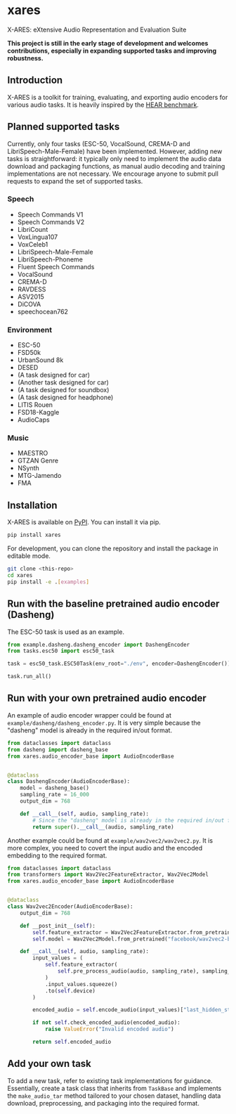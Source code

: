 # xares

X-ARES: eXtensive Audio Representation and Evaluation Suite

**This project is still in the early stage of development and welcomes contributions, especially in expanding supported tasks and improving robustness.**

## Introduction

X-ARES is a toolkit for training, evaluating, and exporting audio encoders for various audio tasks. It is heavily inspired by the [HEAR benchmark](https://hearbenchmark.com/).

## Planned supported tasks

Currently, only four tasks (ESC-50, VocalSound, CREMA-D and LibriSpeech-Male-Female) have been implemented. However, adding new tasks is straightforward: it typically only need to implement the audio data download and packaging functions, as manual audio decoding and training implementations are not necessary. We encourage anyone to submit pull requests to expand the set of supported tasks.

### Speech

- Speech Commands V1
- Speech Commands V2
- LibriCount
- VoxLingua107
- VoxCeleb1
- LibriSpeech-Male-Female
- LibriSpeech-Phoneme
- Fluent Speech Commands
- VocalSound
- CREMA-D
- RAVDESS
- ASV2015
- DiCOVA
- speechocean762

### Environment

- ESC-50
- FSD50k
- UrbanSound 8k
- DESED
- (A task designed for car)
- (Another task designed for car)
- (A task designed for soundbox)
- (A task designed for headphone)
- LITIS Rouen
- FSD18-Kaggle
- AudioCaps

### Music

- MAESTRO
- GTZAN Genre
- NSynth
- MTG-Jamendo
- FMA

## Installation

X-ARES is available on [PyPI](https://pypi.org/project/xares/). You can install it via pip.

```bash
pip install xares
```

For development, you can clone the repository and install the package in editable mode.

```bash
git clone <this-repo>
cd xares
pip install -e .[examples]
```

## Run with the baseline pretrained audio encoder (Dasheng)

The ESC-50 task is used as an example.

```python
from example.dasheng.dasheng_encoder import DashengEncoder
from tasks.esc50 import esc50_task

task = esc50_task.ESC50Task(env_root="./env", encoder=DashengEncoder())

task.run_all()
```

## Run with your own pretrained audio encoder

An example of audio encoder wrapper could be found at `example/dasheng/dasheng_encoder.py`. It is very simple because the "dasheng" model is already in the required in/out format.

```python
from dataclasses import dataclass
from dasheng import dasheng_base
from xares.audio_encoder_base import AudioEncoderBase


@dataclass
class DashengEncoder(AudioEncoderBase):
    model = dasheng_base()
    sampling_rate = 16_000
    output_dim = 768

    def __call__(self, audio, sampling_rate):
        # Since the "dasheng" model is already in the required in/out format, we directly use the super class method
        return super().__call__(audio, sampling_rate)
```

Another example could be found at `example/wav2vec2/wav2vec2.py`. It is more complex, you need to covert the input audio and the encoded embedding to the required format.

```python
from dataclasses import dataclass
from transformers import Wav2Vec2FeatureExtractor, Wav2Vec2Model
from xares.audio_encoder_base import AudioEncoderBase


@dataclass
class Wav2vec2Encoder(AudioEncoderBase):
    output_dim = 768

    def __post_init__(self):
        self.feature_extractor = Wav2Vec2FeatureExtractor.from_pretrained("facebook/wav2vec2-base-960h")
        self.model = Wav2Vec2Model.from_pretrained("facebook/wav2vec2-base-960h")

    def __call__(self, audio, sampling_rate):
        input_values = (
            self.feature_extractor(
                self.pre_process_audio(audio, sampling_rate), sampling_rate=self.sampling_rate, return_tensors="pt"
            )
            .input_values.squeeze()
            .to(self.device)
        )

        encoded_audio = self.encode_audio(input_values)["last_hidden_state"]

        if not self.check_encoded_audio(encoded_audio):
            raise ValueError("Invalid encoded audio")

        return self.encoded_audio
```

## Add your own task

To add a new task, refer to existing task implementations for guidance. Essentially, create a task class that inherits from `TaskBase` and implements the `make_audio_tar` method tailored to your chosen dataset, handling data download, preprocessing, and packaging into the required format.
